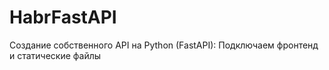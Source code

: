 # HabrFastAPI
Создание собственного API на Python (FastAPI): Подключаем фронтенд и статические файлы
